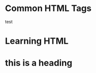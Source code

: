 # Common HTML Tags

test


  <h1>Learning HTML</h1>


   <H1>this is a heading</H1>
<!--    

<a href="http://www.andynilson.com/" target="_blank">this is a link to my webpage.</a>


<br/>


<span>this is a span</span>
<br>
<span>this is another span</span>

<div style="color:#00ff00">this is a div </div>

<div style="color:#00fff0">this is another div 
</div>

<button type="button" onclick="alert('you just clicked a button')">Click Me!</button>

<p> 
<!- - this is how you add a comment in HTML - ->
</p>

    
The main difference is that the span tag is an inline element, whereas the div tag is a block level element.
* h1 is the biggest heading
* H2 is a smaller heading
* H6 is a smallest heading

* in HTML links are defined as anchor tag
* href specifies a link's destination
* The target attribute specifies where to open the linked document
     

<br/> this is a line brake

   
The span tag is used to group inline-elements in a document.
The div tag defines a division or a section in an HTML document and is also used to group block-elements to format them with CSS.

-->
  
